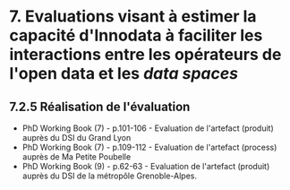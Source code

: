 # 7. Evaluations visant à estimer la capacité d'Innodata à faciliter les interactions entre les opérateurs de l'open data et les *data spaces*

## 7.2.5 Réalisation de l'évaluation 

- PhD Working Book (7) - p.101-106 - Evaluation de l'artefact (produit) auprès du DSI du Grand Lyon
- PhD Working Book (7) - p.109-112 - Evaluation de l'artefact (process) auprès de Ma Petite Poubelle
- PhD Working Book (9) - p.62-63 - Evaluation de l'artefact (produit) auprès du DSI de la métropôle Grenoble-Alpes.


